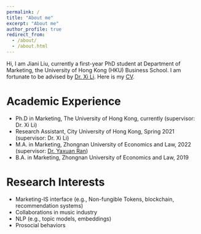 ```yaml
---
permalink: /
title: "About me"
excerpt: "About me"
author_profile: true
redirect_from: 
  - /about/
  - /about.html
---
```


Hi, I am Jiani Liu, currently a first-year PhD student at Department of Marketing, the University of Hong Kong (HKU) Business School. I am fortunate to be advised by [Dr. Xi Li](https://ximarketing.github.io/). Here is my [CV](https://jianiliumkt.github.io/).

Academic Experience
======
* Ph.D in Marketing, The University of Hong Kong, currently  (supervisor: Dr. Xi Li)
* Research Assistant, City University of Hong Kong, Spring 2021 (supervisor: Dr. Xi Li)
* M.A. in Marketing, Zhongnan University of Economics and Law, 2022 (supervisor: [Dr. Yaxuan Ran](http://gsxy.zuel.edu.cn/2017/0901/c5305a171508/page.htm))
* B.A. in Marketing, Zhongnan University of Economics and Law, 2019

Research Interests
======
* Marketing-IS interface (e.g., Non-fungible Tokens, blockchain, recommendation systems)
* Collaborations in music industry
* NLP (e.g., topic models, embeddings)
* Prosocial behaviors
